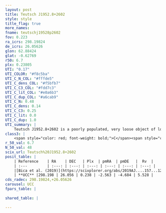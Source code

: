 ```yaml
---
layout: post
title: Teutsch J1952.8+2602
style: style
title_flag: true
more_names: 
fname: teutschj19528p2602
fov: 0.223
ra_icrs: 298.19824
de_icrs: 26.05626
glon: 62.88424
glat: -0.62769
r50: 6.7
plx: 0.23805
UTI: "0.17"
UTI_COLOR: "#f8c5ba"
UTI_C_N_COL: "#fffde5"
UTI_C_dens_COL: "#f5bfb7"
UTI_C_C3_COL: "#fdd7c3"
UTI_C_lit_COL: "#e0a6b3"
UTI_C_dup_COL: "#a6cab9"
UTI_C_N: 0.48
UTI_C_dens: 0.14
UTI_C_C3: 0.25
UTI_C_lit: 0.0
UTI_C_dup: 1.0
UTI_summary: |
    Teutsch J1952.8+2602 is a poorly populated, very loose object of low C3 quality. It is rarely studied in the literature, with no articles listed in the last 6 years.
class3: |
    <span style="color: red; font-weight: bold;">C</span><span style="color: red; font-weight: bold;">C</span>
r_50_val: 6.7
N_50_val: 48
scix_url: Teutsch%20J1952.8+2602
posit_table: |
    | Reference    | RA    | DEC   | Plx  | pmRA  | pmDE   |  Rv  |
    | :---         | :---: | :---: | :---: | :---: | :---: | :---: |
    |[Bica et al. (2019)](https://scixplorer.org/abs/2019AJ....157...12B) | 298.202 | 26.046 | -- | -- | -- | -- |
    | **UCC** |298.198 | 26.056 | 0.238 | -2.563 | -4.684 | 5.528 | 
cds_radec: 298.19824,+26.05626
carousel: UCC
fpars_table: |
    
shared_table: |
    
---
```

